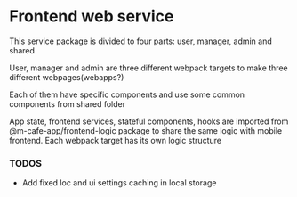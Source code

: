 # Frontend web service

This service package is divided to four parts: user, manager, admin and shared

User, manager and admin are three different webpack targets to make three different webpages(webapps?)

Each of them have specific components and use some common components from shared folder

App state, frontend services, stateful components, hooks are imported from @m-cafe-app/frontend-logic package to share the same logic with mobile frontend. Each webpack target has its own logic structure

### TODOS

- Add fixed loc and ui settings caching in local storage